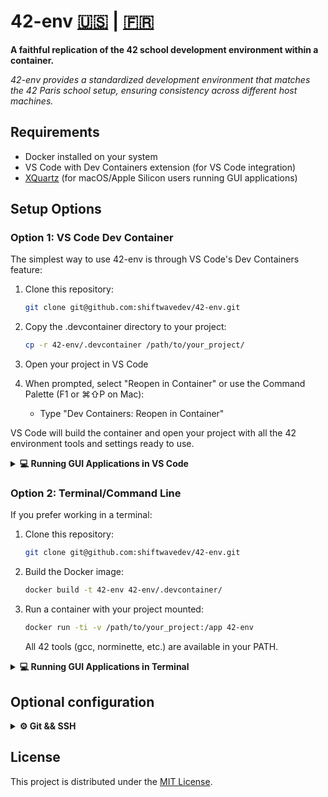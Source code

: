 # 42-env [🇺🇸](#) | [🇫🇷](README.fr.md)
**A faithful replication of the 42 school development environment within a container.**

*42-env provides a standardized development environment that matches the 42 Paris school setup, ensuring consistency across different host machines.*


## Requirements

- Docker installed on your system
- VS Code with Dev Containers extension (for VS Code integration)
- [XQuartz](https://formulae.brew.sh/cask/xquartz#default) (for macOS/Apple Silicon users running GUI applications)

## Setup Options

### Option 1: VS Code Dev Container

The simplest way to use 42-env is through VS Code's Dev Containers feature:

1. Clone this repository:
   ```bash
   git clone git@github.com:shiftwavedev/42-env.git
   ```

2. Copy the .devcontainer directory to your project:
   ```bash
   cp -r 42-env/.devcontainer /path/to/your_project/
   ```

3. Open your project in VS Code
   
4. When prompted, select "Reopen in Container" or use the Command Palette (F1 or ⌘⇧P on Mac):
   - Type "Dev Containers: Reopen in Container"

VS Code will build the container and open your project with all the 42 environment tools and settings ready to use.

<details>
<summary><strong>💻 Running GUI Applications in VS Code</strong></summary>
<br>

For projects requiring MLX or other graphical applications:

1. Install XQuartz on your host system (if using macOS):
   ```bash
   brew install --cask xquartz
   ```

2. Before starting your VS Code session, open a terminal and run:
   ```bash
   xhost +localhost
   ```

3. In `.devcontainer/devcontainer.json`, ensure these settings are present:
   ```json
   "containerEnv": {
     "DISPLAY": "host.docker.internal:0"
   }
   ```

4. When you're done your session, you can restore security settings with:
   ```bash
   xhost -localhost
   ```
</details>

### Option 2: Terminal/Command Line

If you prefer working in a terminal:

1. Clone this repository:
   ```bash
   git clone git@github.com:shiftwavedev/42-env.git
   ```

2. Build the Docker image:
   ```bash
   docker build -t 42-env 42-env/.devcontainer/
   ```

3. Run a container with your project mounted:
   ```bash
   docker run -ti -v /path/to/your_project:/app 42-env
   ```

   All 42 tools (gcc, norminette, etc.) are available in your PATH.

<details>
<summary><strong>💻 Running GUI Applications in Terminal</strong></summary>
<br>

To use MLX or other graphical applications from a terminal-launched container:

1. Install XQuartz on your host system (if using macOS):
   ```bash
   brew install --cask xquartz
   ```

2. Before starting your container, open a terminal and run:
   ```bash
   xhost +localhost
   ```

3. Launch the container with the DISPLAY environment variable:
   ```bash
   docker run -ti -e DISPLAY=host.docker.internal:0 -v /path/to/your_project:/app 42-env
   ```

4. When you're done, you can restore security settings with:
   ```bash
   xhost -localhost
   ```
</details>

## Optional configuration

<details>
<summary><strong>⚙️ Git && SSH</strong></summary>

If you wish to automatically import your git configuration (`.gitconfig`) && ssh (`.ssh/*`) into the devcontainer, simply uncomment the following lines:

```json
  "mounts": [
    "source=${localEnv:HOME}/.gitconfig,target=/root/.gitconfig,type=bind,consistency=cached,readonly",
    "source=${localEnv:HOME}/.ssh,target=/root/.ssh,type=bind,consistency=cached,readonly"
  ],
```

</details>

## License

This project is distributed under the [MIT License](LICENSE).